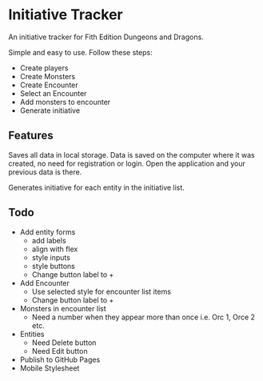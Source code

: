 # Initiative Tracker 

An initiative tracker for Fith Edition Dungeons and Dragons. 

Simple and easy to use. Follow these steps: 

- Create players
- Create Monsters
- Create Encounter
- Select an Encounter
- Add monsters to encounter
- Generate initiative

## Features 

Saves all data in local storage. Data is saved on the computer where it was created, no need for registration or login. Open the application and your previous data is there. 

Generates initiative for each entity in the initiative list. 

## Todo

- Add entity forms
	- add labels
	- align with flex
	- style inputs
	- style buttons 
	- Change button label to +
- Add Encounter
	- Use selected style for encounter list items 
	- Change button label to +
- Monsters in encounter list
	- Need a number when they appear more than once i.e. Orc 1, Orce 2 etc. 
- Entities 
	- Need Delete button
	- Need Edit button
- Publish to GitHub Pages
- Mobile Stylesheet 